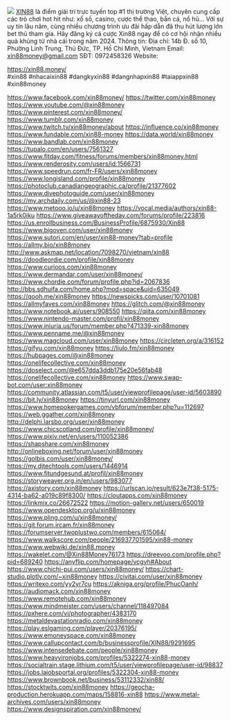 ![](https://s3-ap-northeast-1.amazonaws.com/g0v-hackmd-images/uploads/upload_ea3ba0d4415766e383f2b405093bfda6.png)
<a href="https://xin88.money/">XIN88</a> là điểm giải trí trực tuyến top #1 thị trường Việt, chuyên cung cấp các trò chơi hot hit như: xổ số, casino, cược thể thao, bắn cá, nổ hũ... Với sự uy tín lâu năm, cùng nhiều chương trình ưu đãi hấp dẫn đã thu hút lượng lớn bet thủ tham gia. Hãy đăng ký cá cược Xin88 ngay để có cơ hội nhận nhiều quà khủng từ nhà cái trong năm 2024. 
Thông tin: 
Địa chỉ: 14b Đ. số 10, Phường Linh Trung, Thủ Đức, TP. Hồ Chí Minh, Vietnam 
Email: xin88money@gmail.com 
SĐT: 0972458326 
Website: <div><a href="https://xin88.money/">https://xin88.money/</a></div> 
#xin88 #nhacaixin88 #dangkyxin88 #dangnhapxin88 #taiappxin88 #xin88money

<a href="https://www.facebook.com/xin88money/">https://www.facebook.com/xin88money/</a>
<a href="https://twitter.com/xin88money">https://twitter.com/xin88money</a>
<a href="https://www.youtube.com/@xin88money">https://www.youtube.com/@xin88money</a>
<a href="https://www.pinterest.com/xin88money/">https://www.pinterest.com/xin88money/</a>
<a href="https://www.tumblr.com/xin88money">https://www.tumblr.com/xin88money</a>
<a href="https://www.twitch.tv/xin88money/about">https://www.twitch.tv/xin88money/about</a>
<a href="https://influence.co/xin88money">https://influence.co/xin88money</a>
<a href="https://www.fundable.com/xin88-money">https://www.fundable.com/xin88-money</a>
<a href="https://data.world/xin88money">https://data.world/xin88money</a>
<a href="https://www.bandlab.com/xin88money">https://www.bandlab.com/xin88money</a>
<a href="https://tupalo.com/en/users/7561327">https://tupalo.com/en/users/7561327</a>
<a href="https://www.fitday.com/fitness/forums/members/xin88money.html">https://www.fitday.com/fitness/forums/members/xin88money.html</a>
<a href="https://www.renderosity.com/users/id:1566731">https://www.renderosity.com/users/id:1566731</a>
<a href="https://www.speedrun.com/fr-FR/users/xin88money">https://www.speedrun.com/fr-FR/users/xin88money</a>
<a href="https://www.longisland.com/profile/xin88money">https://www.longisland.com/profile/xin88money</a>
<a href="https://photoclub.canadiangeographic.ca/profile/21377602">https://photoclub.canadiangeographic.ca/profile/21377602</a>
<a href="https://www.divephotoguide.com/user/xin88money">https://www.divephotoguide.com/user/xin88money</a>
<a href="https://my.archdaily.com/us/@xin88-23">https://my.archdaily.com/us/@xin88-23</a>
<a href="https://www.metooo.io/u/xin88money">https://www.metooo.io/u/xin88money</a>
<a href="https://vocal.media/authors/xin88-1a5rk0iku">https://vocal.media/authors/xin88-1a5rk0iku</a>
<a href="https://www.giveawayoftheday.com/forums/profile/223816">https://www.giveawayoftheday.com/forums/profile/223816</a>
<a href="https://us.enrollbusiness.com/BusinessProfile/6875930/Xin88">https://us.enrollbusiness.com/BusinessProfile/6875930/Xin88</a>
<a href="https://www.bigoven.com/user/xin88money">https://www.bigoven.com/user/xin88money</a>
<a href="https://www.sutori.com/en/user/xin88-money?tab=profile">https://www.sutori.com/en/user/xin88-money?tab=profile</a>
<a href="https://allmy.bio/xin88money">https://allmy.bio/xin88money</a>
<a href="http://www.askmap.net/location/7098270/vietnam/xin88">http://www.askmap.net/location/7098270/vietnam/xin88</a>
<a href="https://doodleordie.com/profile/xin88money">https://doodleordie.com/profile/xin88money</a>
<a href="https://www.curioos.com/xin88money">https://www.curioos.com/xin88money</a>
<a href="https://www.dermandar.com/user/xin88money/">https://www.dermandar.com/user/xin88money/</a>
<a href="https://www.chordie.com/forum/profile.php?id=2067836">https://www.chordie.com/forum/profile.php?id=2067836</a>
<a href="http://bbs.sdhuifa.com/home.php?mod=space&uid=635049">http://bbs.sdhuifa.com/home.php?mod=space&uid=635049</a>
<a href="https://qooh.me/xin88money">https://qooh.me/xin88money</a>
<a href="https://newspicks.com/user/10701081">https://newspicks.com/user/10701081</a>
<a href="https://allmyfaves.com/xin88money">https://allmyfaves.com/xin88money</a>
<a href="https://glitch.com/@xin88money">https://glitch.com/@xin88money</a>
<a href="https://www.notebook.ai/users/908550">https://www.notebook.ai/users/908550</a>
<a href="https://qiita.com/xin88money">https://qiita.com/xin88money</a>
<a href="https://www.nintendo-master.com/profil/xin88money">https://www.nintendo-master.com/profil/xin88money</a>
<a href="https://www.iniuria.us/forum/member.php?471339-xin88money">https://www.iniuria.us/forum/member.php?471339-xin88money</a>
<a href="https://www.penname.me/@xin88money">https://www.penname.me/@xin88money</a>
<a href="https://www.magcloud.com/user/xin88money">https://www.magcloud.com/user/xin88money</a>
<a href="https://circleten.org/a/316152">https://circleten.org/a/316152</a>
<a href="https://gifyu.com/xin88money">https://gifyu.com/xin88money</a>
<a href="https://liulo.fm/xin88money">https://liulo.fm/xin88money</a>
<a href="https://hubpages.com/@xin88money">https://hubpages.com/@xin88money</a>
<a href="https://onelifecollective.com/xin88money">https://onelifecollective.com/xin88money</a>
<a href="https://doselect.com/@e657dda3ddb175e20e56fab48">https://doselect.com/@e657dda3ddb175e20e56fab48</a>
<a href="https://onelifecollective.com/xin88money">https://onelifecollective.com/xin88money</a>
<a href="https://www.swap-bot.com/user:xin88money">https://www.swap-bot.com/user:xin88money</a>
<a href="https://community.atlassian.com/t5/user/viewprofilepage/user-id/5603890">https://community.atlassian.com/t5/user/viewprofilepage/user-id/5603890</a>
<a href="https://bit.ly/xin88money">https://bit.ly/xin88money</a>
<a href="https://tinyurl.com/xin88money">https://tinyurl.com/xin88money</a>
<a href="https://www.homepokergames.com/vbforum/member.php?u=112697">https://www.homepokergames.com/vbforum/member.php?u=112697</a>
<a href="https://web.ggather.com/xin88money">https://web.ggather.com/xin88money</a>
<a href="http://delphi.larsbo.org/user/xin88money">http://delphi.larsbo.org/user/xin88money</a>
<a href="https://www.chicscotland.com/profile/xin88money/">https://www.chicscotland.com/profile/xin88money/</a>
<a href="https://www.pixiv.net/en/users/110052386">https://www.pixiv.net/en/users/110052386</a>
<a href="https://shapshare.com/xin88money">https://shapshare.com/xin88money</a>
<a href="http://onlineboxing.net/forum/user/xin88money">http://onlineboxing.net/forum/user/xin88money</a>
<a href="https://golbis.com/user/xin88money/">https://golbis.com/user/xin88money/</a>
<a href="https://my.djtechtools.com/users/1446914">https://my.djtechtools.com/users/1446914</a>
<a href="https://www.fitundgesund.at/profil/xin88money">https://www.fitundgesund.at/profil/xin88money</a>
<a href="https://storyweaver.org.in/en/users/983077">https://storyweaver.org.in/en/users/983077</a>
<a href="https://axistory.com/xin88money">https://axistory.com/xin88money</a>
<a href="https://urlscan.io/result/623e7f38-5175-4314-ba62-a019c89f8300/">https://urlscan.io/result/623e7f38-5175-4314-ba62-a019c89f8300/</a>
<a href="https://cloutapps.com/xin88money">https://cloutapps.com/xin88money</a>
<a href="https://linkmix.co/26672522">https://linkmix.co/26672522</a>
<a href="https://motion-gallery.net/users/650019">https://motion-gallery.net/users/650019</a>
<a href="https://www.opendesktop.org/u/xin88money">https://www.opendesktop.org/u/xin88money</a>
<a href="https://www.pling.com/u/xin88money/">https://www.pling.com/u/xin88money/</a>
<a href="https://git.forum.ircam.fr/xin88money">https://git.forum.ircam.fr/xin88money</a>
<a href="https://forumserver.twoplustwo.com/members/615064/">https://forumserver.twoplustwo.com/members/615064/</a>
<a href="https://www.walkscore.com/people/216937701595/xin88-money">https://www.walkscore.com/people/216937701595/xin88-money</a>
<a href="https://www.webwiki.de/xin88.money">https://www.webwiki.de/xin88.money</a>
<a href="https://wakelet.com/@Xin88Money76173">https://wakelet.com/@Xin88Money76173</a>
<a href="https://dreevoo.com/profile.php?pid=689240">https://dreevoo.com/profile.php?pid=689240</a>
<a href="https://anyflip.com/homepage/vcgvh#About">https://anyflip.com/homepage/vcgvh#About</a>
<a href="https://www.chichi-pui.com/users/xin88money/">https://www.chichi-pui.com/users/xin88money/</a>
<a href="https://chart-studio.plotly.com/~xin88money">https://chart-studio.plotly.com/~xin88money</a>
<a href="https://civitai.com/user/xin88money">https://civitai.com/user/xin88money</a>
<a href="https://writexo.com/yy2yr7cu">https://writexo.com/yy2yr7cu</a>
<a href="https://akniga.org/profile/PhucOanh/">https://akniga.org/profile/PhucOanh/</a>
<a href="https://audiomack.com/xin88money">https://audiomack.com/xin88money</a>
<a href="https://www.remotehub.com/xin88money">https://www.remotehub.com/xin88money</a>
<a href="https://www.mindmeister.com/users/channel/118497084">https://www.mindmeister.com/users/channel/118497084</a>
<a href="https://pxhere.com/vi/photographer/4383170">https://pxhere.com/vi/photographer/4383170</a>
<a href="https://metaldevastationradio.com/xin88money">https://metaldevastationradio.com/xin88money</a>
<a href="https://play.eslgaming.com/player/20376195/">https://play.eslgaming.com/player/20376195/</a>
<a href="https://www.emoneyspace.com/xin88money">https://www.emoneyspace.com/xin88money</a>
<a href="https://www.callupcontact.com/b/businessprofile/XIN88/9291695">https://www.callupcontact.com/b/businessprofile/XIN88/9291695</a>
<a href="https://www.intensedebate.com/people/xin88money">https://www.intensedebate.com/people/xin88money</a>
<a href="https://www.heavyironjobs.com/profiles/5322274-xin88-money">https://www.heavyironjobs.com/profiles/5322274-xin88-money</a>
<a href="https://socialtrain.stage.lithium.com/t5/user/viewprofilepage/user-id/98837">https://socialtrain.stage.lithium.com/t5/user/viewprofilepage/user-id/98837</a>
<a href="https://jobs.lajobsportal.org/profiles/5322304-xin88-money">https://jobs.lajobsportal.org/profiles/5322304-xin88-money</a>
<a href="https://www.brownbook.net/business/53112332/xin88/">https://www.brownbook.net/business/53112332/xin88/</a>
<a href="https://stocktwits.com/xin88money">https://stocktwits.com/xin88money</a>
<a href="https://geocha-production.herokuapp.com/maps/158816-xin88">https://geocha-production.herokuapp.com/maps/158816-xin88</a>
<a href="https://www.metal-archives.com/users/xin88money">https://www.metal-archives.com/users/xin88money</a>
<a href="https://www.designspiration.com/xin88money/">https://www.designspiration.com/xin88money/</a>
